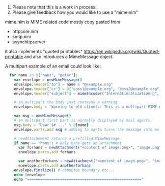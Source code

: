 1. Please note that this is a work in process.
2. Please give feedback how you would like to use a "mime.nim"

mime.nim is MIME related code mostly copy pasted from
- httpcore.nim
- smtp.nim
- asynchttpserver

it also implements "quoted printables" https://en.wikipedia.org/wiki/Quoted-printable
and also introduces a MimeMessage object.

A multipart example of an email could look like:

```nim
  for name in @["hans", "peter"]:
    var envelope = newMimeMessage()
    envelope.header["to"] = name & "@example.org"
    envelope.header["cc"] = @["boss1@example.org", "boss2@example.org"].mimeList()
    envelope.header["subject"] = mimeEncoder("Iñtërnâtiônàlizætiøn☃💩", QUOTED_PRINTABLES, true)

    # in multipart the body just contains a warning
    envelope.body = "Warning to old clients: This is a multipart MIME message! "

    var msg = newMimeMessage()
    # in multipart first part is normally displayed by mail agents.
    msg.body = "Dear $# ..." % @[name] 
    envelope.parts.add msg # adding to parts turns the message into multipart.

    # newAttachement returns a prefilled MimeMessage
    if name == "hans": # only hans gets an attachment
      var forhans = newAttachment("<content of image.png>", "image.png", BASE64)
      envelope.parts.add forhans

      var anotherforhans = newAttachment("<content of image.png>", "image.png", QUOTED_PRINTABLES)
      envelope.parts.add anotherforhans      
    envelope.finalize() # computes boundary etc...
    echo $envelope
    echo "===================================================="
```

